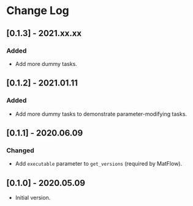 # Change Log

## [0.1.3] - 2021.xx.xx

### Added

- Add more dummy tasks.

## [0.1.2] - 2021.01.11

### Added

- Add more dummy tasks to demonstrate parameter-modifying tasks.

## [0.1.1] - 2020.06.09

### Changed

- Add `executable` parameter to `get_versions` (required by MatFlow).

## [0.1.0] - 2020.05.09

- Initial version.
